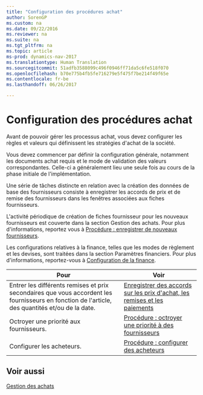 ```yaml
---
title: "Configuration des procédures achat"
author: SorenGP
ms.custom: na
ms.date: 09/22/2016
ms.reviewer: na
ms.suite: na
ms.tgt_pltfrm: na
ms.topic: article
ms-prod: dynamics-nav-2017
ms.translationtype: Human Translation
ms.sourcegitcommit: 51adfb3588099c496f0946ff71da5c6fe518f070
ms.openlocfilehash: b70e775b4fb5fe716279e5f475f7be214f49f65e
ms.contentlocale: fr-be
ms.lasthandoff: 06/26/2017

---
```


# <a name="set-up-purchasing"></a>Configuration des procédures achat
Avant de pouvoir gérer les processus achat, vous devez configurer les règles et valeurs qui définissent les stratégies d'achat de la société.

Vous devez commencer par définir la configuration générale, notamment les documents achat requis et le mode de validation des valeurs correspondantes. Celle-ci a généralement lieu une seule fois au cours de la phase initiale de l'implémentation.

Une série de tâches distincte en relation avec la création des données de base des fournisseurs consiste à enregistrer les accords de prix et de remise des fournisseurs dans les fenêtres associées aux fiches fournisseurs.

L'activité périodique de création de fiches fournisseur pour les nouveaux fournisseurs est couverte dans la section Gestion des achats. Pour plus d'informations, reportez vous à [Procédure : enregistrer de nouveaux fournisseurs](purchasing-how-register-new-vendors.md).

Les configurations relatives à la finance, telles que les modes de règlement et les devises, sont traitées dans la section Paramètres financiers. Pour plus d'informations, reportez-vous à [Configuration de la finance](finance-setup-setup-finance-setup.md).

|Pour |Voir |
|---|----|
|Entrer les différents remises et prix secondaires que vous accordent les fournisseurs en fonction de l'article, des quantités et/ou de la date.|[Enregistrer des accords sur les prix d'achat, les remises et les paiements](purchasing-how-record-purchase-price-discount-payment-agreements.md)|
|Octroyer une priorité aux fournisseurs.|[Procédure : octroyer une priorité à des fournisseurs](purchasing-how-prioritize-vendors.md)|
|Configurer les acheteurs.|[Procédure : configurer des acheteurs](purchasing-how-setup-purchasers.md)|

## <a name="see-also"></a>Voir aussi
[Gestion des achats](purchasing-manage-purchasing.md)

